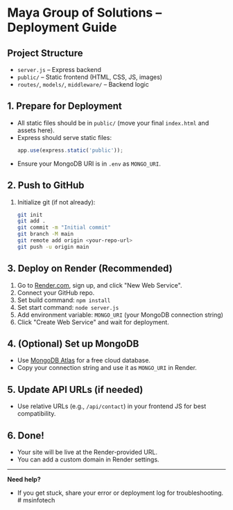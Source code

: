 # Maya Group of Solutions – Deployment Guide

## Project Structure
- `server.js` – Express backend
- `public/` – Static frontend (HTML, CSS, JS, images)
- `routes/`, `models/`, `middleware/` – Backend logic

## 1. Prepare for Deployment
- All static files should be in `public/` (move your final `index.html` and assets here).
- Express should serve static files:
  ```js
  app.use(express.static('public'));
  ```
- Ensure your MongoDB URI is in `.env` as `MONGO_URI`.

## 2. Push to GitHub
1. Initialize git (if not already):
   ```sh
   git init
   git add .
   git commit -m "Initial commit"
   git branch -M main
   git remote add origin <your-repo-url>
   git push -u origin main
   ```

## 3. Deploy on Render (Recommended)
1. Go to [Render.com](https://render.com/), sign up, and click "New Web Service".
2. Connect your GitHub repo.
3. Set build command: `npm install`
4. Set start command: `node server.js`
5. Add environment variable: `MONGO_URI` (your MongoDB connection string)
6. Click "Create Web Service" and wait for deployment.

## 4. (Optional) Set up MongoDB
- Use [MongoDB Atlas](https://www.mongodb.com/cloud/atlas) for a free cloud database.
- Copy your connection string and use it as `MONGO_URI` in Render.

## 5. Update API URLs (if needed)
- Use relative URLs (e.g., `/api/contact`) in your frontend JS for best compatibility.

## 6. Done!
- Your site will be live at the Render-provided URL.
- You can add a custom domain in Render settings.

---

**Need help?**
- If you get stuck, share your error or deployment log for troubleshooting.
#   m s i n f o t e c h  
 